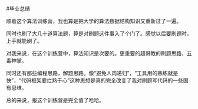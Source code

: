 #毕业总结

顺着这个算法训练营，我也算是把大学的算法数据结构知识又重新过了一遍。

同时也刷了大几十道算法题，算是对刷题这件事入了个门了。感觉以后要刷题时，上手就能刷了。

对我来说，在这个训练营中，算法知识是次要的。更重要的超哥教的刷题思路，五毒神掌。

同时还有那些编程思路，解题思路。像“避免人肉递归”，“工具用的熟练就是快”，“代码框架要烂熟于心”这种思想是真的完全改变了我对刷题写代码的一些固有思维。

总的来说，报这个训练营是完全值了哈哈。
